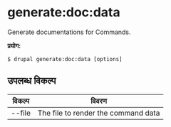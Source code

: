 # generate:doc:data
Generate documentations for Commands.

**प्रयोग:**
```
$ drupal generate:doc:data [options]
```

## उपलब्ध विकल्प
विकल्प | विवरण
-------|-------------
--file | The file to render the command data
